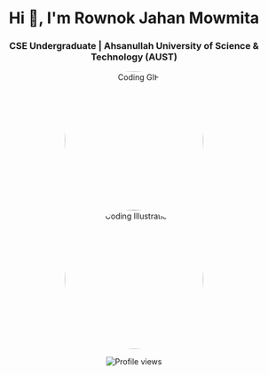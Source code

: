 <h1 align="center">Hi 👋, I'm Rownok Jahan Mowmita</h1>
<h3 align="center">CSE Undergraduate | Ahsanullah University of Science & Technology (AUST)</h3>



<p align="center">
  <!-- Profile Photos -->
  <img src="https://media0.giphy.com/media/hpXdHPfFI5wTABdDx9/giphy.gif?cid=6c09b952uy6vs0ckedhikzd024sdywl0q0p37qnenxn32b9p&ep=v1_internal_gif_by_id&rid=giphy.gif&ct=g" alt="Coding GIF" width="250" height="250" style="border-radius: 50%; margin: 0 10px;">
  <img src="https://img.freepik.com/premium-vector/girl-coding-with-laptop-illustration_418302-2384.jpg" alt="Coding Illustration" width="250" height="250" style="border-radius: 50%; margin: 0 10px;">
</p>

<p align="center">
  <img src="https://komarev.com/ghpvc/?username=rownokk&label=Profile%20views&color=0e75b6&style=flat" alt="Profile views" />
</p>

<!-- 
<p align="center">
  Welcome to my GitHub profile! I’m a passionate CSE undergraduate currently exploring the world of programming, algorithms, and software development. I enjoy working on projects that challenge me to learn new things and grow as a developer.
</p>

<!-- 
<p align="center">
  🔭 I’m currently working on: <b>React and Full-Stack Development Projects</b><br>
  🌱 I’m currently learning: <b>Advanced React, Node.js, and MongoDB</b><br>
  👯 I’m looking to collaborate on: <b>Open-Source Projects</b><br>
  💬 Ask me about: <b>JavaScript, React, and Problem Solving</b><br>
  📫 How to reach me: <b>Email - rownokk@example.com</b><br>
  ⚡ Fun fact: <b>I'm always eager to learn something new!</b>
</p>
--> 
